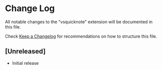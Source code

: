 # Change Log

All notable changes to the "vsquicknote" extension will be documented in this file.

Check [Keep a Changelog](http://keepachangelog.com/) for recommendations on how to structure this file.

## [Unreleased]

- Initial release